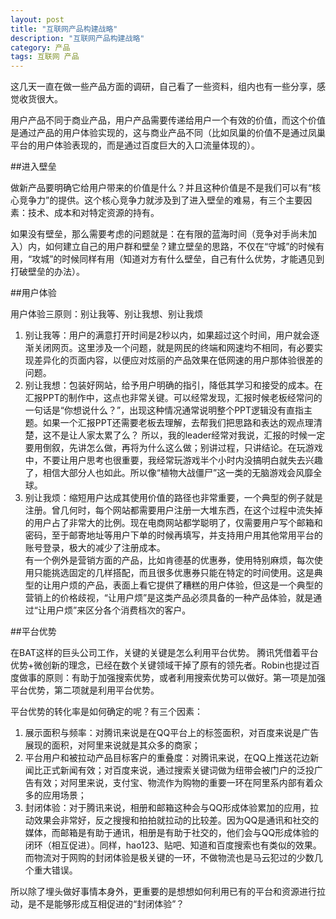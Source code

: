 ```yaml
---
layout: post
title: "互联网产品构建战略"
description: "互联网产品构建战略"
category: 产品
tags: 互联网 产品
---
```


这几天一直在做一些产品方面的调研，自己看了一些资料，组内也有一些分享，感觉收货很大。

用户产品不同于商业产品，用户产品需要传递给用户一个有效的价值，而这个价值是通过产品的用户体验实现的，这与商业产品不同（比如凤巢的价值不是通过凤巢平台的用户体验表现的，而是通过百度巨大的入口流量体现的）。

##进入壁垒

做新产品要明确它给用户带来的价值是什么？并且这种价值是不是我们可以有“核心竞争力”的提供。这个核心竞争力就涉及到了进入壁垒的难易，有三个主要因素：技术、成本和对特定资源的持有。

如果没有壁垒，那么需要考虑的问题就是：在有限的蓝海时间（竞争对手尚未加入）内，如何建立自己的用户群和壁垒？建立壁垒的思路，不仅在“守城”的时候有用，“攻城”的时候同样有用（知道对方有什么壁垒，自己有什么优势，才能遇见到打破壁垒的办法）。 

##用户体验

用户体验三原则：别让我等、别让我想、别让我烦

 1. 别让我等：用户的满意打开时间是2秒以内，如果超过这个时间，用户就会逐渐关闭网页。这里涉及一个问题，就是网民的终端和网速均不相同，有必要实现差异化的页面内容，以便应对炫丽的产品效果在低网速的用户那体验很差的问题。
 2. 别让我想：包装好网站，给予用户明确的指引，降低其学习和接受的成本。在汇报PPT的制作中，这点也非常关键。可以经常发现，汇报时候老板经常问的一句话是“你想说什么？”，出现这种情况通常说明整个PPT逻辑没有直指主题。如果一个汇报PPT还需要老板去理解，去帮我们把思路和表达的观点理清楚，这不是让人家太累了么？ 所以，我的leader经常对我说，汇报的时候一定要用倒叙，先讲怎么做，再将为什么这么做；别讲过程，只讲结论。在玩游戏中，不要让用户思考也很重要，我经常玩游戏半个小时内没搞明白就失去兴趣了，相信大部分人也如此。所以像“植物大战僵尸”这一类的无脑游戏会风靡全球。
 3. 别让我烦：缩短用户达成其使用价值的路径也非常重要，一个典型的例子就是注册。曾几何时，每个网站都需要用户注册一大堆东西，在这个过程中流失掉的用户占了非常大的比例。现在电商网站都学聪明了，仅需要用户写个邮箱和密码，至于邮寄地址等用户下单的时候再填写，并支持用户用其他常用平台的账号登录，极大的减少了注册成本。  
 有一个例外是营销方面的产品，比如肯德基的优惠券，使用特别麻烦，每次使用只能挑选固定的几样搭配，而且很多优惠券只能在特定的时间使用。这是典型的让用户烦的产品，表面上看它提供了糟糕的用户体验，但这是一个典型的营销上的价格歧视，“让用户烦”是这类产品必须具备的一种产品体验，就是通过“让用户烦”来区分各个消费档次的客户。

  
##平台优势

在BAT这样的巨头公司工作，关键的关键是怎么利用平台优势。 腾讯凭借着平台优势+微创新的理念，已经在数个关键领域干掉了原有的领先者。Robin也提过百度做事的原则：有助于加强搜索优势，或者利用搜索优势可以做好。第一项是加强平台优势，第二项就是利用平台优势。

平台优势的转化率是如何确定的呢？有三个因素：  

 1. 展示面积与频率：对腾讯来说是在QQ平台上的标签面积，对百度来说是广告展现的面积，对阿里来说就是其众多的商家；
 2. 平台用户和被拉动产品目标客户的重叠度：对腾讯来说，在QQ上推送花边新闻比正式新闻有效；对百度来说，通过搜索关键词做为纽带会被门户的泛投广告有效；对阿里来说，支付宝、物流作为购物的重要一环在阿里系内部有着众多的应用场景；
 3. 封闭体验：对于腾讯来说，相册和邮箱这种会与QQ形成体验累加的应用，拉动效果会非常好，反之搜搜和拍拍就拉动的比较差。因为QQ是通讯和社交的媒体，而邮箱是有助于通讯，相册是有助于社交的，他们会与QQ形成体验的闭环（相互促进）。同样，hao123、贴吧、知道和百度搜索也有类似的效果。而物流对于网购的封闭体验是极关键的一环，不做物流也是马云犯过的少数几个重大错误。

所以除了埋头做好事情本身外，更重要的是想想如何利用已有的平台和资源进行拉动，是不是能够形成互相促进的“封闭体验”？

